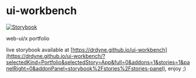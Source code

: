 # ui-workbench

[![Storybook](https://github.com/storybooks/brand/blob/master/badge/badge-storybook.svg)](https://drdyne.github.io/ui-workbench/?selectedKind=Portfolio&selectedStory=App&full=0&addons=1&stories=1&panelRight=0&addonPanel=storybook%2Fstories%2Fstories-panel)

web-ui/x portfolio


live storybook available at [https://drdyne.github.io/ui-workbench](https://drdyne.github.io/ui-workbench/?selectedKind=Portfolio&selectedStory=App&full=0&addons=1&stories=1&panelRight=0&addonPanel=storybook%2Fstories%2Fstories-panel), enjoy ;)
